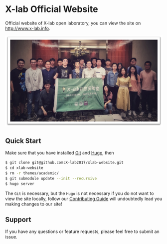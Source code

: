 # X-lab Official Website

 Official website of X-lab open laboratory, you can view the site on http://www.x-lab.info.

 ![avatar](./static/img/xlab.png)

## Quick Start

Make sure that you have installed [Git][git-install] and [Hugo][hugo-install], then

```bash
$ git clone git@github.com:X-lab2017/xlab-website.git
$ cd xlab-website
$ rm -r themes/academic/
$ git submodule update --init --recursive
$ hugo server
```

The `Git` is necessary, but the `Hugo` is not necessary if you do not want to view the site locally, follow our [Contributing Guide][CONTRIBUTING] will undoubtedly lead you making changes to our site!

## Support

If you have any questions or feature requests, please feel free to submit an issue.


[git-install]: https://git-scm.com/downloads

[hugo-install]: https://gohugo.io/getting-started/installing/#quick-install

[CONTRIBUTING]: ./CONTRIBUTING.md
